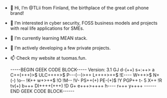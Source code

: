 - 👋 Hi, I’m @TLii from Finland, the birthplace of the great cell phone brand!
- 👀 I’m interested in cyber security, FOSS business models and projects with real life applications for SMEs.
- 🌱 I’m currently learning MEAN stack.
- 💞️ I’m actively developing a few private projects.
- 📫 Check my website at tuomas.fun.


    -----BEGIN GEEK CODE BLOCK-----
    Version: 3.1
    GJ d-(++) s+:++> a C++(+++)>$ ULC++++>$ P---(--)>++ L++++>++$ !E---- W+++>$ N+(-) !o-- !K++ w+>++$ !O !M-- !V- PS++(+) PE-(+)$ !Y PGP++ t- 5 X++ !R tv(+) b+++ DI++++(+++) !D G+ e+++>++++ h---- r+++ y++++
    ------END GEEK CODE BLOCK------ 
